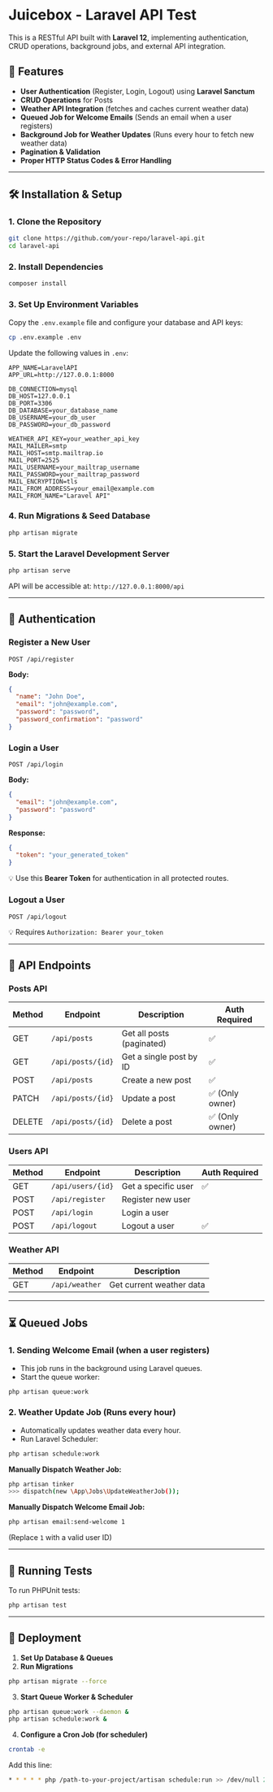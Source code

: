 # Juicebox - Laravel API Test

This is a RESTful API built with **Laravel 12**, implementing authentication, CRUD operations, background jobs, and external API integration.

## 🚀 Features

- **User Authentication** (Register, Login, Logout) using **Laravel Sanctum**
- **CRUD Operations** for Posts
- **Weather API Integration** (fetches and caches current weather data)
- **Queued Job for Welcome Emails** (Sends an email when a user registers)
- **Background Job for Weather Updates** (Runs every hour to fetch new weather data)
- **Pagination & Validation**
- **Proper HTTP Status Codes & Error Handling**

---

## 🛠 Installation & Setup

### **1. Clone the Repository**

```bash
git clone https://github.com/your-repo/laravel-api.git
cd laravel-api
```

### **2. Install Dependencies**

```bash
composer install
```

### **3. Set Up Environment Variables**

Copy the `.env.example` file and configure your database and API keys:

```bash
cp .env.example .env
```

Update the following values in `.env`:

```env
APP_NAME=LaravelAPI
APP_URL=http://127.0.0.1:8000

DB_CONNECTION=mysql
DB_HOST=127.0.0.1
DB_PORT=3306
DB_DATABASE=your_database_name
DB_USERNAME=your_db_user
DB_PASSWORD=your_db_password

WEATHER_API_KEY=your_weather_api_key
MAIL_MAILER=smtp
MAIL_HOST=smtp.mailtrap.io
MAIL_PORT=2525
MAIL_USERNAME=your_mailtrap_username
MAIL_PASSWORD=your_mailtrap_password
MAIL_ENCRYPTION=tls
MAIL_FROM_ADDRESS=your_email@example.com
MAIL_FROM_NAME="Laravel API"
```

### **4. Run Migrations & Seed Database**

```bash
php artisan migrate
```

### **5. Start the Laravel Development Server**

```bash
php artisan serve
```

API will be accessible at: `http://127.0.0.1:8000/api`

---

## 🔐 Authentication

### **Register a New User**

```http
POST /api/register
```

**Body:**

```json
{
  "name": "John Doe",
  "email": "john@example.com",
  "password": "password",
  "password_confirmation": "password"
}
```

### **Login a User**

```http
POST /api/login
```

**Body:**

```json
{
  "email": "john@example.com",
  "password": "password"
}
```

**Response:**

```json
{
  "token": "your_generated_token"
}
```

💡 Use this **Bearer Token** for authentication in all protected routes.

### **Logout a User**

```http
POST /api/logout
```

💡 Requires `Authorization: Bearer your_token`

---

## 📌 API Endpoints

### **Posts API**

| Method | Endpoint          | Description               | Auth Required  |
| ------ | ----------------- | ------------------------- | -------------- |
| GET    | `/api/posts`      | Get all posts (paginated) | ✅              |
| GET    | `/api/posts/{id}` | Get a single post by ID   | ✅              |
| POST   | `/api/posts`      | Create a new post         | ✅              |
| PATCH  | `/api/posts/{id}` | Update a post             | ✅ (Only owner) |
| DELETE | `/api/posts/{id}` | Delete a post             | ✅ (Only owner) |

### **Users API**

| Method | Endpoint          | Description               | Auth Required  |
| ------ | ----------------- | ------------------------- | -------------- |
| GET    | `/api/users/{id}` | Get a specific user       | ✅             |
| POST   | `/api/register`   | Register new user         |                |
| POST   | `/api/login`      | Login a user              |                |
| POST   | `/api/logout`     | Logout a user             | ✅             |

### **Weather API**

| Method | Endpoint       | Description              |
| ------ | -------------- | ------------------------ |
| GET    | `/api/weather` | Get current weather data |

---

## ⏳ Queued Jobs

### **1. Sending Welcome Email** (when a user registers)

- This job runs in the background using Laravel queues.
- Start the queue worker:

```bash
php artisan queue:work
```

### **2. Weather Update Job** (Runs every hour)

- Automatically updates weather data every hour.
- Run Laravel Scheduler:

```bash
php artisan schedule:work
```

**Manually Dispatch Weather Job:**

```bash
php artisan tinker
>>> dispatch(new \App\Jobs\UpdateWeatherJob());
```

**Manually Dispatch Welcome Email Job:**

```bash
php artisan email:send-welcome 1
```

(Replace `1` with a valid user ID)

---

## 🧪 Running Tests

To run PHPUnit tests:

```bash
php artisan test
```

---

## 🚀 Deployment

1. **Set Up Database & Queues**
2. **Run Migrations**

```bash
php artisan migrate --force
```

3. **Start Queue Worker & Scheduler**

```bash
php artisan queue:work --daemon &
php artisan schedule:work &
```

4. **Configure a Cron Job (for scheduler)**

```bash
crontab -e
```

Add this line:

```bash
* * * * * php /path-to-your-project/artisan schedule:run >> /dev/null 2>&1
```
